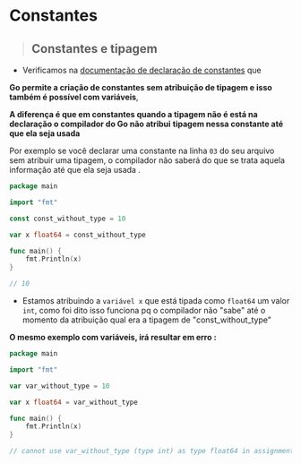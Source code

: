 # Constantes

> ## Constantes e tipagem 


- Verificamos na [documentação de declaração de constantes](https://github.com/octavioduarte/Golang-SOS/blob/master/03constants/01-declaration-constants.md) que 

**Go permite a criação de constantes sem atribuição de tipagem e isso também é possível com variáveis**,

**A diferença é que em constantes quando a tipagem não é está na declaração o compilador do Go não atribui** **tipagem nessa constante até que ela seja usada**

 Por exemplo se você declarar uma constante na linha `03` do seu arquivo sem atribuir uma tipagem, o compilador não saberá do que se trata aquela informação até que ela seja usada .


```go
package main

import "fmt"

const const_without_type = 10

var x float64 = const_without_type

func main() {
	fmt.Println(x)
}

// 10
```

- Estamos atribuindo a `variável x` que está tipada como `float64` um valor `int`, como foi dito isso funciona pq o compilador não "sabe" até o momento da atribuição qual era a tipagem de "const_without_type"


**O mesmo exemplo com variáveis, irá resultar em erro :**  

```go
package main

import "fmt"

var var_without_type = 10

var x float64 = var_without_type

func main() {
	fmt.Println(x)
}

// cannot use var_without_type (type int) as type float64 in assignment
```